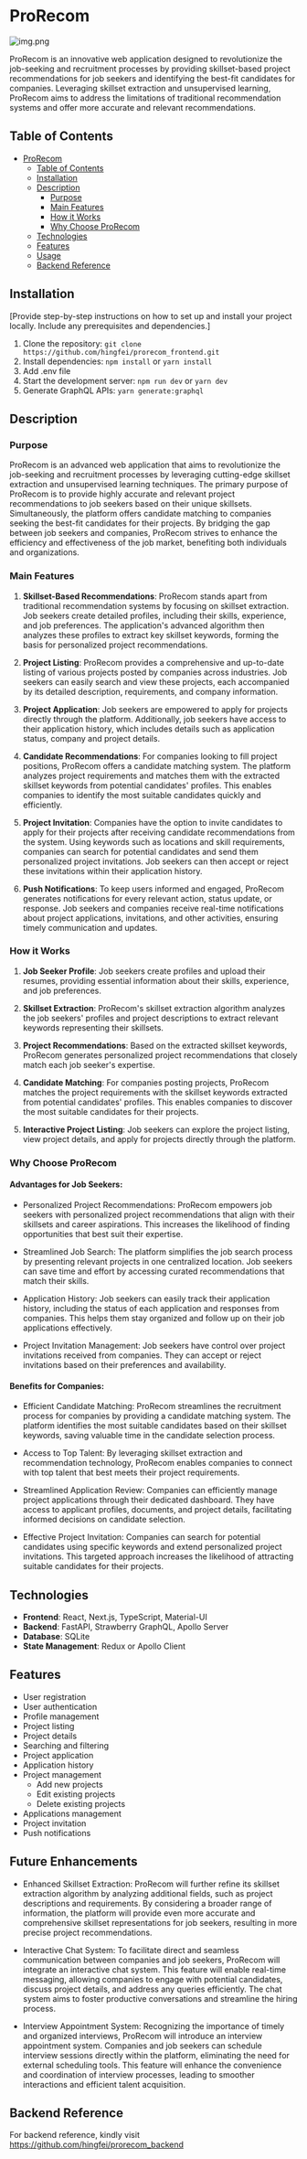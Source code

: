 # ProRecom

![img.png](public/images/prorecom_landing_page.png)

ProRecom is an innovative web application designed to revolutionize the job-seeking and
recruitment processes by providing skillset-based project recommendations for job seekers
and identifying the best-fit candidates for companies. Leveraging skillset
extraction and unsupervised learning, ProRecom aims to address the limitations of
traditional recommendation systems and offer more accurate and relevant recommendations.

## Table of Contents

- [ProRecom](#prorecom)
  - [Table of Contents](#table-of-contents)
  - [Installation](#installation)
  - [Description](#description)
    - [Purpose](#purpose)
    - [Main Features](#main-features)
    - [How it Works](#how-it-works)
    - [Why Choose ProRecom](#why-choose-prorecom)
  - [Technologies](#technologies)
  - [Features](#features)
  - [Usage](#usage)
  - [Backend Reference](#backend-reference)

## Installation

[Provide step-by-step instructions on how to set up and install your project locally. Include any prerequisites and dependencies.]

1. Clone the repository: `git clone https://github.com/hingfei/prorecom_frontend.git`
2. Install dependencies: `npm install` or `yarn install`
3. Add .env file
4. Start the development server: `npm run dev` or `yarn dev`
5. Generate GraphQL APIs: `yarn generate:graphql`

## Description

### Purpose

ProRecom is an advanced web application that aims to revolutionize the job-seeking and
recruitment processes by leveraging cutting-edge skillset extraction and unsupervised learning
techniques. The primary purpose of ProRecom is to provide highly accurate and relevant project
recommendations to job seekers based on their unique skillsets. Simultaneously,
the platform offers candidate matching to companies seeking the best-fit candidates for
their projects. By bridging the gap between job seekers and companies, ProRecom strives to enhance
the efficiency and effectiveness of the job market, benefiting both individuals and organizations.

### Main Features

1. **Skillset-Based Recommendations**: ProRecom stands apart from traditional recommendation systems by focusing on
   skillset extraction. Job seekers create detailed profiles, including their skills, experience, and job preferences.
   The application's advanced algorithm then analyzes these profiles to extract key skillset keywords, forming the basis
   for personalized project recommendations.

2. **Project Listing**: ProRecom provides a comprehensive and up-to-date listing of various projects posted by companies
   across industries. Job seekers can easily search and view these projects, each accompanied by its detailed
   description, requirements, and company information.

3. **Project Application**: Job seekers are empowered to apply for projects directly through the platform.
   Additionally, job seekers have access to their application history, which includes details such as application
   status, company and project details.

4. **Candidate Recommendations**: For companies looking to fill project positions, ProRecom offers a candidate matching
   system. The platform analyzes project requirements and matches them with the extracted skillset keywords from
   potential candidates' profiles. This enables companies to identify the most suitable candidates quickly and
   efficiently.

5. **Project Invitation**: Companies have the option to invite candidates to apply for their projects after receiving
   candidate recommendations from the system. Using keywords such as locations and skill requirements, companies can
   search for potential candidates and send them personalized project invitations. Job seekers can then accept or reject
   these invitations within their application history.

6. **Push Notifications**: To keep users informed and engaged, ProRecom generates notifications for every relevant
   action,
   status update, or response. Job seekers and companies receive real-time notifications about project applications,
   invitations, and other activities, ensuring timely communication and updates.

### How it Works

1. **Job Seeker Profile**: Job seekers create profiles and upload their resumes, providing essential information about
   their
   skills, experience, and job preferences.

2. **Skillset Extraction**: ProRecom's skillset extraction algorithm analyzes the job seekers' profiles and project
   descriptions to extract relevant keywords representing their skillsets.

3. **Project Recommendations**: Based on the extracted skillset keywords, ProRecom generates personalized project
   recommendations that closely match each job seeker's expertise.

4. **Candidate Matching**: For companies posting projects, ProRecom matches the project requirements with the skillset
   keywords extracted from potential candidates' profiles. This enables companies to discover the most suitable
   candidates for their projects.

5. **Interactive Project Listing**: Job seekers can explore the project listing, view project details, and apply for
   projects directly through the platform.

### Why Choose ProRecom

#### Advantages for Job Seekers:

- Personalized Project Recommendations: ProRecom empowers job seekers with personalized project recommendations that
  align with their skillsets and career aspirations. This increases the likelihood of finding opportunities that best
  suit their expertise.

- Streamlined Job Search: The platform simplifies the job search process by presenting relevant projects in one
  centralized location. Job seekers can save time and effort by accessing curated recommendations that match their
  skills.

- Application History: Job seekers can easily track their application history, including the status of each application
  and responses from companies. This helps them stay organized and follow up on their job applications effectively.

- Project Invitation Management: Job seekers have control over project invitations received from companies. They can
  accept or reject invitations based on their preferences and availability.

#### Benefits for Companies:

- Efficient Candidate Matching: ProRecom streamlines the recruitment process for companies by providing a candidate
  matching system. The platform identifies the most suitable candidates based on their skillset keywords, saving
  valuable
  time in the candidate selection process.

- Access to Top Talent: By leveraging skillset extraction and recommendation technology, ProRecom enables companies to
  connect with top talent that best meets their project requirements.

- Streamlined Application Review: Companies can efficiently manage project applications through their dedicated
  dashboard.
  They have access to applicant profiles, documents, and project details, facilitating informed decisions on candidate
  selection.

- Effective Project Invitation: Companies can search for potential candidates using specific keywords and extend
  personalized project invitations. This targeted approach increases the likelihood of attracting suitable candidates
  for their projects.

## Technologies

- **Frontend**: React, Next.js, TypeScript, Material-UI
- **Backend**: FastAPI, Strawberry GraphQL, Apollo Server
- **Database**: SQLite
- **State Management**: Redux or Apollo Client

## Features

- User registration
- User authentication
- Profile management
- Project listing
- Project details
- Searching and filtering
- Project application
- Application history
- Project management
  - Add new projects
  - Edit existing projects
  - Delete existing projects
- Applications management
- Project invitation
- Push notifications

## Future Enhancements

- Enhanced Skillset Extraction: ProRecom will further refine its skillset extraction algorithm by analyzing additional
  fields, such as project descriptions and requirements. By considering a broader range of information, the platform
  will provide even more accurate and comprehensive skillset representations for job seekers, resulting in more precise
  project recommendations.

- Interactive Chat System: To facilitate direct and seamless communication between companies and job seekers, ProRecom
  will integrate an interactive chat system. This feature will enable real-time messaging, allowing companies to engage
  with potential candidates, discuss project details, and address any queries efficiently. The chat system aims to
  foster productive conversations and streamline the hiring process.

- Interview Appointment System: Recognizing the importance of timely and organized interviews, ProRecom will introduce
  an interview appointment system. Companies and job seekers can schedule interview sessions directly within the
  platform, eliminating the need for external scheduling tools. This feature will enhance the convenience and
  coordination of interview processes, leading to smoother interactions and efficient talent acquisition.

## Backend Reference

For backend reference, kindly visit https://github.com/hingfei/prorecom_backend
